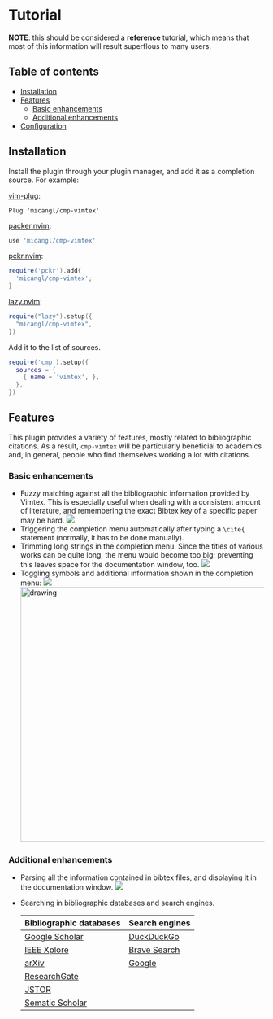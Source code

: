 # Tutorial


**NOTE**: this should be considered a **reference** tutorial, which means that most of
this information will result superflous to many users.

## Table of contents
- [Installation](#installation)
- [Features](#features)
  - [Basic enhancements](#basic-enhancements)
  - [Additional enhancements](#additional-enhacements)
- [Configuration](#configuration)

## Installation

Install the plugin through your plugin manager, and add it as a completion source. For example:

[vim-plug](https://github.com/junegunn/vim-plug):
```vim
Plug 'micangl/cmp-vimtex'
```

[packer.nvim](https://github.com/wbthomason/packer.nvim):
```lua
use 'micangl/cmp-vimtex'
```

[pckr.nvim](https://github.com/lewis6991/pckr.nvim):
```lua
require('pckr').add{
  'micangl/cmp-vimtex';
}
```

[lazy.nvim](https://github.com/folke/lazy.nvim):
```lua
require("lazy").setup({
  "micangl/cmp-vimtex",
})
```

Add it to the list of sources.
```lua
require('cmp').setup({
  sources = {
    { name = 'vimtex', },
  },
})
```

## Features

This plugin provides a variety of features, mostly related to bibliographic citations.
As a result, `cmp-vimtex` will be particularly beneficial to academics and, in general,
people who find themselves working a lot with citations.

### Basic enhancements

- Fuzzy matching against all the bibliographic information provided by Vimtex. This is especially useful when dealing
  with a consistent amount of literature, and remembering the exact Bibtex key of a specific paper may be hard.
  ![](https://github.com/micangl/cmp-vimtex/assets/142919381/4887b19b-d08d-44e3-9b29-22e91a3a1728)
- Triggering the completion menu automatically after typing a `\cite{` statement (normally, it has to be done manually).
- Trimming long strings in the completion menu. Since the titles of various works can be quite long, the menu would
  become too big; preventing this leaves space for the documentation window, too.
  ![](https://github.com/micangl/cmp-vimtex/assets/142919381/bed1ab56-09cf-486c-baa9-be4198e52ce0)
- Toggling symbols and additional information shown in the completion menu:
  ![](https://github.com/micangl/cmp-vimtex/assets/142919381/fc167389-134d-4a7c-b083-2c9eafe98891)
  <img src="https://github.com/micangl/cmp-vimtex/assets/142919381/daa3c5b3-b3a7-46d4-a3e6-427b9d4371de" alt="drawing" width="500"/>

### Additional enhancements

- Parsing all the information contained in bibtex files, and displaying it in the documentation window.
  ![](https://github-production-user-asset-6210df.s3.amazonaws.com/142919381/274990752-d9cba239-aa54-4398-a17f-02f6eec1d628.png)
- Searching in bibliographic databases and search engines.

  | Bibliographic databases | Search engines |
  | ----------- | ----------- |
  | [Google Scholar](https://scholar.google.com/) | [DuckDuckGo](https://duckduckgo.com/) |
  | [IEEE Xplore](https://ieeexplore.ieee.org/Xplore/home.jsp) | [Brave Search](https://search.brave.com/) |
  | [arXiv](https://arxiv.org/) | [Google](https://www.google.com/) |
  | [ResearchGate](https://www.researchgate.net/) | |
  | [JSTOR](https://www.jstor.org/) | |
  | [Sematic Scholar](https://www.semanticscholar.org/) | |
